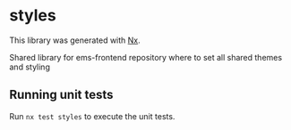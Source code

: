 # styles

This library was generated with [Nx](https://nx.dev).

Shared library for ems-frontend repository where to set all shared themes and styling

## Running unit tests

Run `nx test styles` to execute the unit tests.
